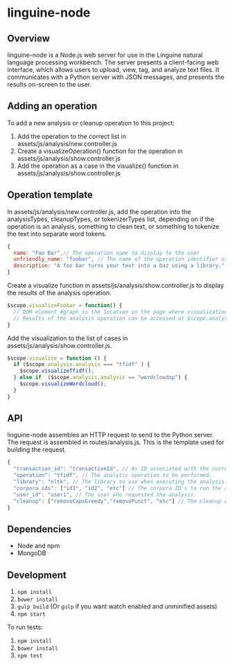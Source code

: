 # linguine-node

## Overview
linguine-node is a Node.js web server for use in the Linguine natural language processing workbench. The server presents a client-facing web interface, which allows users to upload, view, tag, and analyze text files. It communicates with a Python server with JSON messages, and presents the results on-screen to the user.

## Adding an operation

To add a new analysis or cleanup operation to this project:

1. Add the operation to the correct list in assets/js/analysis/new.controller.js
2. Create a visualizeOperation() function for the operation in assets/js/analysis/show.controller.js
3. Add the operation as a case in the visualize() function in assets/js/analysis/show.controller.js

## Operation template

In assets/js/analysis/new.controller.js, add the operation into the analysisTypes, cleanupTypes, or tokenizerTypes list, depending on if the operation is an analysis, something to clean text, or something to tokenize the text into separate word tokens.

```javascript
{
  name: "Foo Bar",// The operation name to display to the user
  unfriendly_name: "foobar", // The name of the operation identifier used in the Python operation builder
  description: "A foo bar turns your text into a baz using a library." // A description of the operation to display to the user
}
```
Create a visualize function in assets/js/analysis/show.controller.js to display the results of the analysis operation.
```javascript
$scope.visualizeFoobar = function() {
  // DOM element #graph is the location on the page where visualizations can be placed
  // Results of the analysis operation can be accessed at $scope.analysis.result
}
```

Add the visualization to the list of cases in assets/js/analysis/show.controller.js.
```javascript
$scope.visualize = function () {
  if ($scope.analysis.analysis === "tfidf" ) {
    $scope.visualizeTfidf();
  } else if  ($scope.analysis.analysis == "wordcloudop") {
    $scope.visualizeWordcloud();
  }
}
```
## API

linguine-node assembles an HTTP request to send to the Python server. The request is assembled in routes/analysis.js. This is the template used for building the request.

```javascript
{
  "transaction_id": "transactionId", // An ID associated with the current request.
  "operation": "tfidf", // The analytic operation to be performed.
  "library": "nltk", // The library to use when executing the analysis.
  "corpora_ids": ["id1", "id2", "etc"] // The corpora ID's to run the analysis on.
  "user_id": "user1", // The user who requested the analysis.
  "cleanup": ["removeCapsGreedy","removePunct", "etc"] // The cleanup operations to perform on the text.
}
```

## Dependencies

* Node and npm
* MongoDB

## Development

1. `npm install`
2. `bower install`
3. `gulp build` (Or `gulp` if you want watch enabled and unminified assets)
4. `npm start`

To run tests:

1. `npm install`
2. `bower install`
3. `npm test`
